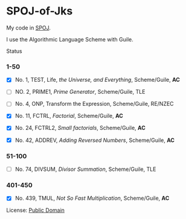 SPOJ-of-Jks
===========

My code in [SPOJ](http://www.spoj.com/users/jks_liu/).

I use the Algorithmic Language Scheme with Guile.

Status

### 1-50
- [x] No. 1, TEST, Life, *the Universe, and Everything*, Scheme/Guile, **AC**
- [ ] NO. 2, PRIME1, *Prime Generator*, Scheme/Guile, TLE
- [ ] No. 4, ONP, Transform the Expression, Scheme/Guile, RE/NZEC
- [x] No. 11, FCTRL, *Factorial*, Scheme/Guile, **AC**
- [x] No. 24, FCTRL2, *Small factorials*, Scheme/Guile, **AC**
- [x] No. 42, ADDREV, *Adding Reversed Numbers*, Scheme/Guile, **AC**


### 51-100
- [ ] No. 74, DIVSUM, *Divisor Summation*, Scheme/Guile, TLE

### 401-450
- [x] No. 439, TMUL, *Not So Fast Multiplication*, Scheme/Guile, **AC**

License: [Public Domain](LICENSE)

